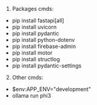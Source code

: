 1. Packages cmds:
- pip install fastapi[all]
- pip install uvicorn
- pip install pydantic
- pip install python-dotenv
- pip install firebase-admin
- pip install motor
- pip install structlog
- pip install pydantic-settings

2. Other cmds:
- $env:APP_ENV="development"
- ollama run phi3